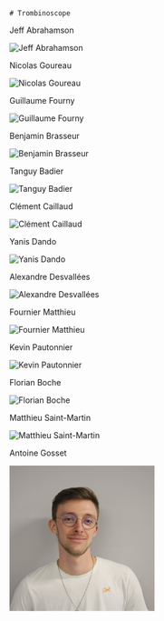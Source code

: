     # Trombinoscope

Jeff Abrahamson

![Jeff Abrahamson](images/jeff.png)

Nicolas Goureau

![Nicolas Goureau](images/nicolasgoureau.jpg)

Guillaume Fourny

![Guillaume Fourny](images/guillaumefourny.jpg)

Benjamin Brasseur

![Benjamin Brasseur](images/benjaminbrasseur.jpg)

Tanguy Badier

![Tanguy Badier](images/tanguybadier.jpg)

Clément Caillaud

![Clément Caillaud](images/clementcaillaud.png)

Yanis Dando

![Yanis Dando](images/yanisdando.png)

Alexandre Desvallées

![Alexandre Desvallées](images/AlexandreDesvallees.jpg)

Fournier Matthieu

![Fournier Matthieu](images/matthieu_fournier.jpg)

Kevin Pautonnier

![Kevin Pautonnier](images/kevinpautonnier.jpg)

Florian Boche

![Florian Boche](images/FlorianBoche.jpg)

Matthieu Saint-Martin

![Matthieu Saint-Martin](images/matthieusaintmartin.jpeg)

Antoine Gosset

![Antoine Gosset](images/antoinegosset.jpg)
